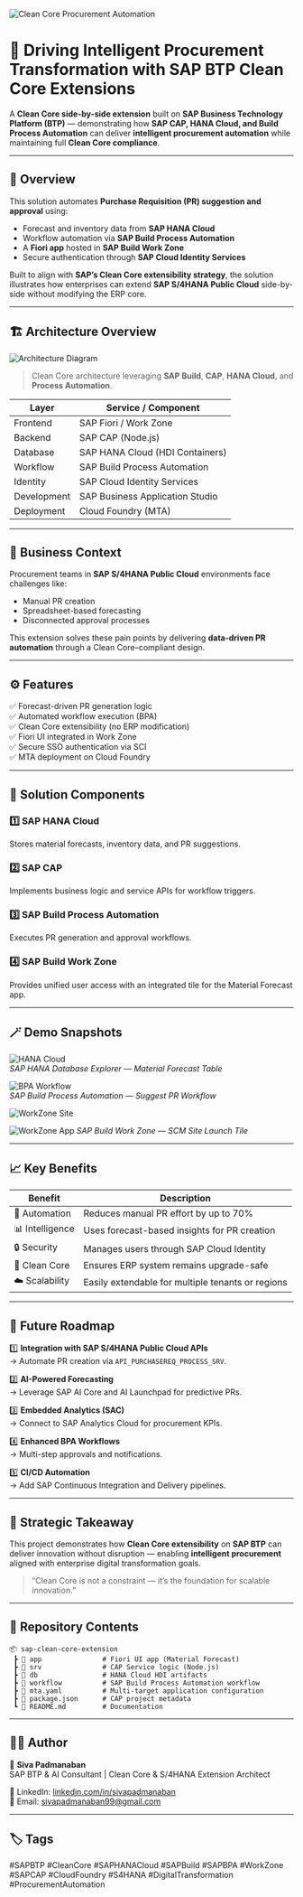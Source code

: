 ![Clean Core Procurement Automation](github%20banner.png)

# 🧠 Driving Intelligent Procurement Transformation with SAP BTP Clean Core Extensions

A **Clean Core side-by-side extension** built on **SAP Business Technology Platform (BTP)** — demonstrating how **SAP CAP, HANA Cloud, and Build Process Automation** can deliver **intelligent procurement automation** while maintaining full **Clean Core compliance**.

---

## 🚀 Overview

This solution automates **Purchase Requisition (PR) suggestion and approval** using:
- Forecast and inventory data from **SAP HANA Cloud**
- Workflow automation via **SAP Build Process Automation**
- A **Fiori app** hosted in **SAP Build Work Zone**
- Secure authentication through **SAP Cloud Identity Services**

Built to align with **SAP’s Clean Core extensibility strategy**, the solution illustrates how enterprises can extend **SAP S/4HANA Public Cloud** side-by-side without modifying the ERP core.

---

## 🏗️ Architecture Overview

![Architecture Diagram](sap_clean_core_solution_design.png)

> Clean Core architecture leveraging **SAP Build**, **CAP**, **HANA Cloud**, and **Process Automation**.

| Layer | Service / Component |
|--------|--------------------|
| Frontend | SAP Fiori / Work Zone |
| Backend | SAP CAP (Node.js) |
| Database | SAP HANA Cloud (HDI Containers) |
| Workflow | SAP Build Process Automation |
| Identity | SAP Cloud Identity Services |
| Development | SAP Business Application Studio |
| Deployment | Cloud Foundry (MTA) |

---

## 💼 Business Context

Procurement teams in **SAP S/4HANA Public Cloud** environments face challenges like:
- Manual PR creation
- Spreadsheet-based forecasting
- Disconnected approval processes

This extension solves these pain points by delivering **data-driven PR automation** through a Clean Core–compliant design.

---

## ⚙️ Features

✅ Forecast-driven PR generation logic  
✅ Automated workflow execution (BPA)  
✅ Clean Core extensibility (no ERP modification)  
✅ Fiori UI integrated in Work Zone  
✅ Secure SSO authentication via SCI  
✅ MTA deployment on Cloud Foundry  

---

## 🧩 Solution Components

### 1️⃣ SAP HANA Cloud
Stores material forecasts, inventory data, and PR suggestions.

### 2️⃣ SAP CAP
Implements business logic and service APIs for workflow triggers.

### 3️⃣ SAP Build Process Automation
Executes PR generation and approval workflows.

### 4️⃣ SAP Build Work Zone
Provides unified user access with an integrated tile for the Material Forecast app.

---

## 🪄 Demo Snapshots

![HANA Cloud](SAP%20Hana%20Database%20Explorer.png)  
*SAP HANA Database Explorer — Material Forecast Table*

![BPA Workflow](SuggestPRWorkflow.png)  
*SAP Build Process Automation — Suggest PR Workflow*

![WorkZone Site](WorkZone%20Site.png)


![WorkZone App](WorkZone%20App.png)
*SAP Build Work Zone — SCM Site Launch Tile*

---

## 📈 Key Benefits

| Benefit | Description |
|----------|-------------|
| 🔄 Automation | Reduces manual PR effort by up to 70% |
| 📊 Intelligence | Uses forecast-based insights for PR creation |
| 🔒 Security | Manages users through SAP Cloud Identity |
| 🧩 Clean Core | Ensures ERP system remains upgrade-safe |
| ☁️ Scalability | Easily extendable for multiple tenants or regions |

---

## 🔮 Future Roadmap

1️⃣ **Integration with SAP S/4HANA Public Cloud APIs**  
→ Automate PR creation via `API_PURCHASEREQ_PROCESS_SRV`.

2️⃣ **AI-Powered Forecasting**  
→ Leverage SAP AI Core and AI Launchpad for predictive PRs.

3️⃣ **Embedded Analytics (SAC)**  
→ Connect to SAP Analytics Cloud for procurement KPIs.

4️⃣ **Enhanced BPA Workflows**  
→ Multi-step approvals and notifications.

5️⃣ **CI/CD Automation**  
→ Add SAP Continuous Integration and Delivery pipelines.

---

## 🧠 Strategic Takeaway

This project demonstrates how **Clean Core extensibility** on **SAP BTP** can deliver innovation without disruption — enabling **intelligent procurement** aligned with enterprise digital transformation goals.

> “Clean Core is not a constraint — it’s the foundation for scalable innovation.”

---

## 📘 Repository Contents

```
📦 sap-clean-core-extension
 ┣ 📁 app               # Fiori UI app (Material Forecast)
 ┣ 📁 srv               # CAP Service logic (Node.js)
 ┣ 📁 db                # HANA Cloud HDI artifacts
 ┣ 📁 workflow          # SAP Build Process Automation workflow
 ┣ 📄 mta.yaml          # Multi-target application configuration
 ┣ 📄 package.json      # CAP project metadata
 ┗ 📄 README.md         # Documentation
```

---

## 🧑‍💻 Author

👤 **Siva Padmanaban**  
SAP BTP & AI Consultant | Clean Core & S/4HANA Extension Architect  

🔗 LinkedIn: [linkedin.com/in/sivapadmanaban](https://linkedin.com/in/sivapadmanaban)  
📧 Email: sivapadmanaban99@gmail.com

---

## 🏷️ Tags
#SAPBTP #CleanCore #SAPHANACloud #SAPBuild #SAPBPA #WorkZone #SAPCAP #CloudFoundry #S4HANA #DigitalTransformation #ProcurementAutomation
